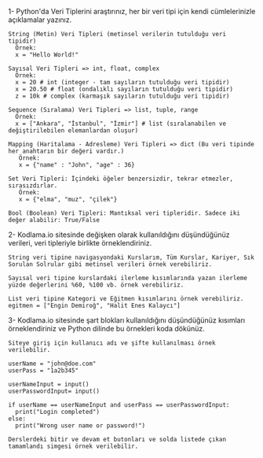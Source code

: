 1- Python'da Veri Tiplerini araştırınız, her bir veri tipi için kendi cümlelerinizle açıklamalar yazınız.

    String (Metin) Veri Tipleri (metinsel verilerin tutulduğu veri tipidir)
      Örnek:
      x = "Hello World!"

    Sayısal Veri Tipleri => int, float, complex
      Örnek:
      x = 20 # int (integer - tam sayıların tutulduğu veri tipidir)
      x = 20.50 # float (ondalıklı sayıların tutulduğu veri tipidir)
      z = 10k # complex (karmaşık sayıların tutulduğu veri tipidir)

    Sequence (Sıralama) Veri Tipleri => list, tuple, range
      Örnek:
      x = ["Ankara", "İstanbul", "İzmir"] # list (sıralanabilen ve değiştirilebilen elemanlardan oluşur)

    Mapping (Haritalama - Adresleme) Veri Tipleri => dict (Bu veri tipinde her anahtarın bir değeri vardır.)
       Örnek:
       x = {"name" : "John", "age" : 36}

    Set Veri Tipleri: İçindeki öğeler benzersizdir, tekrar etmezler, sırasızdırlar.
       Örnek:
       x = {"elma", "muz", "çilek"}

    Bool (Boolean) Veri Tipleri: Mantıksal veri tipleridir. Sadece iki değer alabilir: True/False

2- Kodlama.io sitesinde değişken olarak kullanıldığını düşündüğünüz verileri, veri tipleriyle birlikte örneklendiriniz.

    String veri tipine navigasyondaki Kurslarım, Tüm Kurslar, Kariyer, Sık Sorulan Solrular gibi metinsel verileri örnek verebiliriz.

    Sayısal veri tipine kurslardaki ilerleme kısımlarında yazan ilerleme yüzde değerlerini %60, %100 vb. örnek verebiliriz.

    List veri tipine Kategori ve Eğitmen kısımlarını örnek verebiliriz.
    egitmen = ["Engin Demiroğ", "Halit Enes Kalaycı"]

3- Kodlama.io sitesinde şart blokları kullanıldığını düşündüğünüz kısımları örneklendiriniz ve Python dilinde bu örnekleri koda dökünüz.

    Siteye giriş için kullanıcı adı ve şifte kullanılması örnek verilebilir.

    userName = "john@doe.com"
    userPass = "1a2b345"

    userNameInput = input()
    userPasswordInput= input()

    if userName == userNameInput and userPass == userPasswordInput:
      print("Login completed")
    else:
      print("Wrong user name or password!")

    Derslerdeki bitir ve devam et butonları ve solda listede çıkan tamamlandı simgesi örnek verilebilir.

